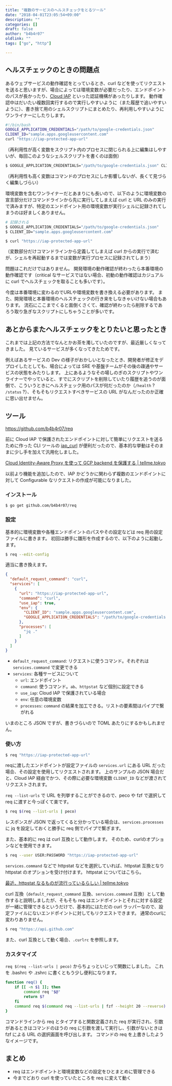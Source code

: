 ```yaml
---
title: "複数のサービスのヘルスチェックをとるツール"
date: "2018-04-01T23:05:54+09:00"
description: ""
categories: []
draft: false
author: "b4b4r07"
oldlink: ""
tags: ["go", "http"]

---
```


## ヘルスチェックのときの問題点

あるウェブサービスの動作確認をとっているとき、curl などを使ってリクエストを送ると思いますが、場合によっては環境変数が必要だったり、エンドポイントのパスが長かったり、[Cloud IAP](https://cloud.google.com/iap/) といった認証機構があったりします。
動作確認中はだいたい複数回実行するので実行しやすいように（また履歴で追いやすいように）、書き捨て用のシェルスクリプトにまとめたり、再利用しやすいようにワンライナーにしたりします。

```bash
#!/bin/bash
GOOGLE_APPLICATION_CREDENTIALS="/path/to/google-credentials.json"
CLIENT_ID="sample.apps.googleusercontent.com"
curl "https://iap-protected-app-url"
```

（再利用性が高く変数をスクリプト内のプロセスに閉じられる上に編集はしやすいが、毎回このようなシェルスクリプトを書くのは面倒）

```bash
$ GOOGLE_APPLICATION_CREDENTIALS="/path/to/google-credentials.json" CLIENT_ID="sample.apps.googleusercontent.com" curl "https://iap-protected-app-url"
```
（再利用性も高く変数はコマンドのプロセスにしか影響しないが、長くて見づらく編集しづらい）

環境変数を含むワンライナーだとあまりにも長いので、以下のように環境変数の宣言部分だけコマンドラインから先に実行してしまえば curl と URL のみの実行で済みますが、特定のエンドポイント用の環境変数が実行シェルに記録されてしまうのは好ましくありません。

```bash
# 記録される
$ GOOGLE_APPLICATION_CREDENTIALS="/path/to/google-credentials.json"
$ CLIENT_ID="sample.apps.googleusercontent.com"

$ curl "https://iap-protected-app-url"
```

（変数部分だけコマンドラインから定義してしまえば curl からの実行で済むが、シェルを再起動するまでは変数が実行プロセスに記録されてしまう）

問題はこれだけではありません。
開発環境の動作確認が終わったら本番環境の動作確認です（critical なサービスではない場合、初動の動作確認はカジュアルに curl でヘルスチェックを取ることも多いです）。

今度は本番環境に変わるのでURLや環境変数を書き換える必要があります。
また、開発環境と本番環境のヘルスチェックの行き来をしなきゃいけない場合もあります。
流石にここまでくると面倒くさくて、確認が終わったら削除するであろう取り急ぎなスクリプトにしちゃうことが多いです。

## あとからまたヘルスチェックをとりたいと思ったとき

これまでは上記の方法でなんとかお茶を濁していたのですが、最近厳しくなってきました。
見ているサービスが多くなってきたためです。

例えばあるサービスの Dev の様子がおかしいとなったとき、開発者が修正をデプロイしたとしても、場合によっては SRE や基盤チームがその後の疎通やサービスの状態をみたりします。
上にあるようなその場しのぎのスクリプトやワンライナーでやっていると、すでにスクリプトを削除していたり履歴を追うのが面倒で、こういうときにヘルスチェック用のパスが何だったのか（`/health` ? `/status` ?）、そもそもリクエストすべきサービスの URL がなんだったのか正確に思い出せません。

## ツール

<https://github.com/b4b4r07/req>

前に Cloud IAP で保護されたエンドポイントに対して簡単にリクエストを送るために作った CLI ツールの [iap_curl](https://github.com/b4b4r07/iap_curl) が便利だったので、基本的な挙動はそのままに少し手を加えて汎用化しました。

[Cloud Identity-Aware Proxy を使って GCP backend を保護する | tellme.tokyo](https://tellme.tokyo/post/2017/10/30/cloud-iap/)

以前より機能を追加したので、IAP かどうかに関わらず複数のエンドポイントに対して Configurable なリクエストの作成が可能になりました。

### インストール

```bash
$ go get github.com/b4b4r07/req
```

### 設定

基本的に環境変数や各種エンドポイントのパスやその設定などは req 用の設定ファイルに書きます。
初回は勝手に雛形を作成するので、以下のように起動します。

```bash
$ req --edit-config
```

適当に書き換えます。

```json
{
  "default_request_command": "curl",
  "services": [
    {
      "url": "https://iap-protected-app-url",
      "command": "curl",
      "use_iap": true,
      "env": {
        "CLIENT_ID": "sample.apps.googleusercontent.com",
        "GOOGLE_APPLICATION_CREDENTIALS": "/path/to/google-credentials.json"
      },
      "processes": [
        "jq ."
      ]
    }
  ]
}
```

- `default_request_command`: リクエストに使うコマンド。それぞれは `services.command` で変更できる
- `services`: 各種サービスについて
    - `url`: エンドポイント
    - `command`: 使うコマンド。`ab`、`httpstat` など個別に設定できる
    - `use_iap`: Cloud IAP で保護されている場合
    - `env`: 任意の環境変数
    - `processes`: `command` の結果を加工できる。リストの要素間はパイプで繋がれる

いまのところ JSON ですが、書きづらいので TOML あたりにするかもしれません。

### 使い方

```bash
$ req "https://iap-protected-app-url"
```

reqに渡したエンドポイントが設定ファイルの `services.url` にある URL だった場合、その設定を使用してリクエストされます。
上のサンプルの JSON 場合だと、Cloud IAP 経由でかつ、その際に必要な環境変数 `CLIENT_ID` などが渡されてリクエストされます。

`req --list-urls` で URL を列挙することができるので、peco や fzf で選択して req に渡すと今っぽくて楽です。

```bash
$ req $(req --list-urls | peco)
```

レスポンスが JSON で返ってくると分かっている場合は、`services.processes` に jq を設定しておくと勝手に req 側でパイプで繋ぎます。

また、基本的に req は curl 互換として動作します。
そのため、curlのオプションなどを使用できます。

```bash
$ req --user USER:PASSWORD "https://iap-protected-app-url"
```

`services.command` などで httpstat などを選択していれば、httpstat 互換となり httpstat のオプションを受け付けます。
httpstat についてはこちら。

[最近、httpstat なるものが流行っているらしい | tellme.tokyo](https://tellme.tokyo/post/2016/09/25/httpstat/)

curl 互換（`default_request_command` 互換、`services.command` 互換）として動作すると説明しましたが、そもそも req はエンドポイントとそれに対する設定が一緒に管理できるというだけで、基本的にはただの curl ラッパーなので、設定ファイルにないエンドポイントに対してもリクエストできます。
通常のcurlに変わりありません。

```bash
$ req "https://api.github.com"
```

また、curl 互換として動く場合、`.curlrc` を参照します。

### カスタマイズ

`req $(req --list-urls | peco)` からちょっといじって関数にしました。
これを .bashrc や .zshrc に書くともう少し便利になります。

```bash
function req() {
    if [[ -n $1 ]]; then
        command req "$@"
        return $?
    fi
    command req $(command req --list-urls | fzf --height 20 --reverse)
}
```

コマンドラインから req とタイプすると関数定義された req が実行され、引数があるときはコマンドのほうの req に引数を渡して実行し、引数がないときは fzf による URL の選択画面を呼び出します。
コマンドの req を上書きしたようなイメージです。

## まとめ

- req はエンドポイントと環境変数などの設定をひとまとめに管理できる
- 今までどおり curl を使っていたところを req に変えて動く
